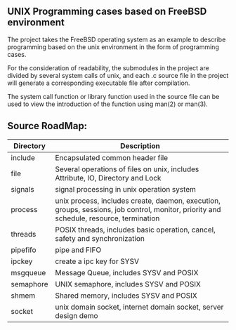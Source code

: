 UNIX Programming cases based on FreeBSD environment
--------------------------------------------------------------------------------

The project takes the FreeBSD operating system as an example to describe
programming based on the unix environment in the form of programming cases.

For the consideration of readability, the submodules in the project are divided
by several system calls of unix, and each .c source file in the project will
generate a corresponding executable file after compilation. 

The system call function or library function used in the source file can be used
to view the introduction of the function using man(2) or man(3).

Source RoadMap:
--------------------------------------------------------------------------------
|   Directory     |         Description         |
|-----------------|-----------------------------|
| include         | Encapsulated common header file |
| file            | Several operations of files on unix, includes Attribute, IO, Directory and Lock |
| signals         | signal processing in unix operation system |
| process         | unix process, includes create, daemon, execution, groups, sessions, job control, monitor, priority and schedule, resource, termination |
| threads         | POSIX threads, includes basic operation, cancel, safety and synchronization |
| pipefifo        | pipe and FIFO |
| ipckey          | create a ipc key for SYSV |
| msgqueue        | Message Queue, includes SYSV and POSIX |
| semaphore       | UNIX semaphore, includes SYSV and POSIX |
| shmem           | Shared memory, includes SYSV and POSIX |
| socket          | unix domain socket, internet domain socket, server design demo |
